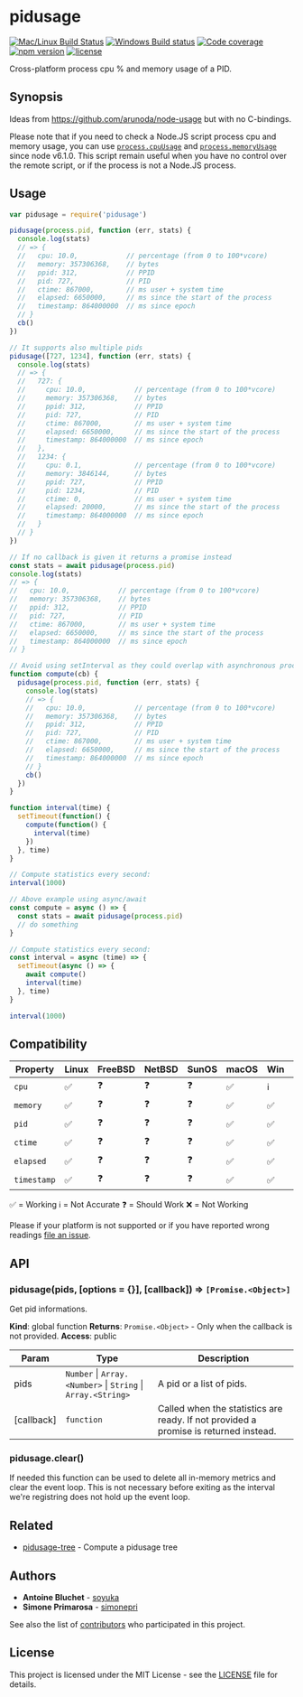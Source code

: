 # pidusage

[![Mac/Linux Build Status](https://img.shields.io/travis/soyuka/pidusage/master.svg?label=MacOS%20%26%20Linux)](https://travis-ci.org/soyuka/pidusage)
[![Windows Build status](https://img.shields.io/appveyor/ci/soyuka/pidusage/master.svg?label=Windows)](https://ci.appveyor.com/project/soyuka/pidusage)
[![Code coverage](https://img.shields.io/codecov/c/github/soyuka/pidusage/master.svg)](https://codecov.io/gh/soyuka/pidusage)
[![npm version](https://img.shields.io/npm/v/pidusage.svg)](https://www.npmjs.com/package/pidusage)
[![license](https://img.shields.io/github/license/soyuka/pidusage.svg)](https://github.com/soyuka/pidusage/tree/master/license)

Cross-platform process cpu % and memory usage of a PID.

## Synopsis

Ideas from https://github.com/arunoda/node-usage but with no C-bindings.

Please note that if you need to check a Node.JS script process cpu and memory usage, you can use [`process.cpuUsage`][node:cpuUsage] and [`process.memoryUsage`][node:memUsage] since node v6.1.0. This script remain useful when you have no control over the remote script, or if the process is not a Node.JS process.


## Usage

```js
var pidusage = require('pidusage')

pidusage(process.pid, function (err, stats) {
  console.log(stats)
  // => {
  //   cpu: 10.0,            // percentage (from 0 to 100*vcore)
  //   memory: 357306368,    // bytes
  //   ppid: 312,            // PPID
  //   pid: 727,             // PID
  //   ctime: 867000,        // ms user + system time
  //   elapsed: 6650000,     // ms since the start of the process
  //   timestamp: 864000000  // ms since epoch
  // }
  cb()
})

// It supports also multiple pids
pidusage([727, 1234], function (err, stats) {
  console.log(stats)
  // => {
  //   727: {
  //     cpu: 10.0,            // percentage (from 0 to 100*vcore)
  //     memory: 357306368,    // bytes
  //     ppid: 312,            // PPID
  //     pid: 727,             // PID
  //     ctime: 867000,        // ms user + system time
  //     elapsed: 6650000,     // ms since the start of the process
  //     timestamp: 864000000  // ms since epoch
  //   },
  //   1234: {
  //     cpu: 0.1,             // percentage (from 0 to 100*vcore)
  //     memory: 3846144,      // bytes
  //     ppid: 727,            // PPID
  //     pid: 1234,            // PID
  //     ctime: 0,             // ms user + system time
  //     elapsed: 20000,       // ms since the start of the process
  //     timestamp: 864000000  // ms since epoch
  //   }
  // }
})

// If no callback is given it returns a promise instead
const stats = await pidusage(process.pid)
console.log(stats)
// => {
//   cpu: 10.0,            // percentage (from 0 to 100*vcore)
//   memory: 357306368,    // bytes
//   ppid: 312,            // PPID
//   pid: 727,             // PID
//   ctime: 867000,        // ms user + system time
//   elapsed: 6650000,     // ms since the start of the process
//   timestamp: 864000000  // ms since epoch
// }

// Avoid using setInterval as they could overlap with asynchronous processing
function compute(cb) {
  pidusage(process.pid, function (err, stats) {
    console.log(stats)
    // => {
    //   cpu: 10.0,            // percentage (from 0 to 100*vcore)
    //   memory: 357306368,    // bytes
    //   ppid: 312,            // PPID
    //   pid: 727,             // PID
    //   ctime: 867000,        // ms user + system time
    //   elapsed: 6650000,     // ms since the start of the process
    //   timestamp: 864000000  // ms since epoch
    // }
    cb()
  })
}

function interval(time) {
  setTimeout(function() {
    compute(function() {
      interval(time)
    })
  }, time)
}

// Compute statistics every second:
interval(1000)

// Above example using async/await
const compute = async () => {
  const stats = await pidusage(process.pid)
  // do something
}

// Compute statistics every second:
const interval = async (time) => {
  setTimeout(async () => {
    await compute()
    interval(time)
  }, time)
}

interval(1000)
```

## Compatibility

| Property | Linux | FreeBSD | NetBSD | SunOS | macOS | Win | AIX | Alpine
| ---         | --- | --- | --- | --- | --- | --- | --- | --- |
| `cpu`       | ✅ | ❓ | ❓ | ❓ | ✅ | ℹ️ | ❓ | ✅ |
| `memory`    | ✅ | ❓ | ❓ | ❓ | ✅ | ✅ | ❓ | ✅ |
| `pid`       | ✅ | ❓ | ❓ | ❓ | ✅ | ✅ | ❓ | ✅ |
| `ctime`     | ✅ | ❓ | ❓ | ❓ | ✅ | ✅ | ❓ | ✅ |
| `elapsed`   | ✅ | ❓ | ❓ | ❓ | ✅ | ✅ | ❓ | ✅ |
| `timestamp` | ✅ | ❓ | ❓ | ❓ | ✅ | ✅ | ❓ | ✅ |

✅ = Working
ℹ️ = Not Accurate
❓ = Should Work
❌ = Not Working

Please if your platform is not supported or if you have reported wrong readings
[file an issue][new issue].

## API

<a name="pidusage"></a>

### pidusage(pids, [options = {}], [callback]) ⇒ <code>[Promise.&lt;Object&gt;]</code>
Get pid informations.

**Kind**: global function
**Returns**: <code>Promise.&lt;Object&gt;</code> - Only when the callback is not provided.
**Access**: public

| Param | Type | Description |
| --- | --- | --- |
| pids | <code>Number</code> \| <code>Array.&lt;Number&gt;</code> \| <code>String</code> \| <code>Array.&lt;String&gt;</code> | A pid or a list of pids. |
| [callback] | <code>function</code> | Called when the statistics are ready. If not provided a promise is returned instead. |

### pidusage.clear()

If needed this function can be used to delete all in-memory metrics and clear the event loop. This is not necessary before exiting as the interval we're registring does not hold up the event loop.

## Related
- [pidusage-tree][gh:pidusage-tree] -
Compute a pidusage tree

## Authors
- **Antoine Bluchet** - [soyuka][github:soyuka]
- **Simone Primarosa** - [simonepri][github:simonepri]

See also the list of [contributors][contributors] who participated in this project.

## License
This project is licensed under the MIT License - see the [LICENSE][license] file for details.

<!-- Links -->
[new issue]: https://github.com/soyuka/pidusage/issues/new
[license]: https://github.com/soyuka/pidusage/tree/master/LICENSE
[contributors]: https://github.com/soyuka/pidusage/contributors

[github:soyuka]: https://github.com/soyuka
[github:simonepri]: https://github.com/simonepri

[gh:pidusage-tree]: https://github.com/soyuka/pidusage-tree

[node:cpuUsage]: https://nodejs.org/api/process.html#process_process_cpuusage_previousvalue
[node:memUsage]: https://nodejs.org/api/process.html#process_process_memoryusage
